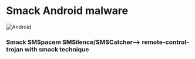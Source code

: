 # Smack Android malware
![Android](https://img.shields.io/badge/Android-3DDC84?style=for-the-badge&logo=android&logoColor=white)
### Smack SMSpacem SMSilence/SMSCatcher--> remote-control-trojan with smack technique
